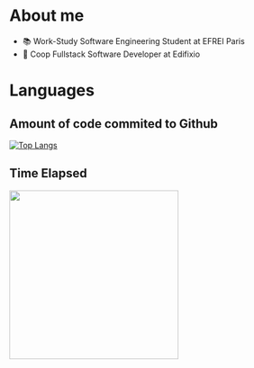# About me

- 📚 Work-Study Software Engineering Student at EFREI Paris
- 💼 Coop Fullstack Software Developer at Edifixio

# Languages

## Amount of code commited to Github

[![Top Langs](https://github-readme-stats.vercel.app/api/top-langs/?username=Ombrelin&layout=compact&langs_count=20&theme=dark)](https://github.com/anuraghazra/github-readme-stats)

## Time Elapsed
<img src="https://wakapi-stats.thomaslacaze.fr/api/v1/languages?url=https://stats.arsenelapostolet.fr/api/v1/users/Ombrelin/stats/any" width="300" height="300">
